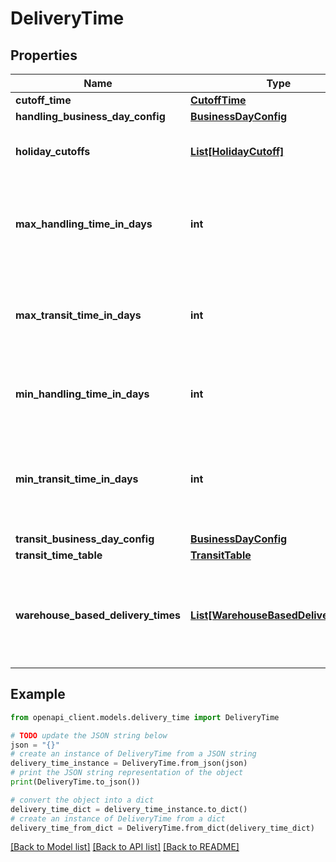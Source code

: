 # DeliveryTime


## Properties

Name | Type | Description | Notes
------------ | ------------- | ------------- | -------------
**cutoff_time** | [**CutoffTime**](CutoffTime.md) |  | [optional] 
**handling_business_day_config** | [**BusinessDayConfig**](BusinessDayConfig.md) |  | [optional] 
**holiday_cutoffs** | [**List[HolidayCutoff]**](HolidayCutoff.md) | Holiday cutoff definitions. If configured, they specify order cutoff times for holiday-specific shipping. | [optional] 
**max_handling_time_in_days** | **int** | Maximum number of business days spent before an order is shipped. 0 means same day shipped, 1 means next day shipped. Must be greater than or equal to &#x60;minHandlingTimeInDays&#x60;. | [optional] 
**max_transit_time_in_days** | **int** | Maximum number of business days that is spent in transit. 0 means same day delivery, 1 means next day delivery. Must be greater than or equal to &#x60;minTransitTimeInDays&#x60;. | [optional] 
**min_handling_time_in_days** | **int** | Minimum number of business days spent before an order is shipped. 0 means same day shipped, 1 means next day shipped. | [optional] 
**min_transit_time_in_days** | **int** | Minimum number of business days that is spent in transit. 0 means same day delivery, 1 means next day delivery. Either &#x60;{min,max}TransitTimeInDays&#x60; or &#x60;transitTimeTable&#x60; must be set, but not both. | [optional] 
**transit_business_day_config** | [**BusinessDayConfig**](BusinessDayConfig.md) |  | [optional] 
**transit_time_table** | [**TransitTable**](TransitTable.md) |  | [optional] 
**warehouse_based_delivery_times** | [**List[WarehouseBasedDeliveryTime]**](WarehouseBasedDeliveryTime.md) | Indicates that the delivery time should be calculated per warehouse (shipping origin location) based on the settings of the selected carrier. When set, no other transit time related field in DeliveryTime should be set. | [optional] 

## Example

```python
from openapi_client.models.delivery_time import DeliveryTime

# TODO update the JSON string below
json = "{}"
# create an instance of DeliveryTime from a JSON string
delivery_time_instance = DeliveryTime.from_json(json)
# print the JSON string representation of the object
print(DeliveryTime.to_json())

# convert the object into a dict
delivery_time_dict = delivery_time_instance.to_dict()
# create an instance of DeliveryTime from a dict
delivery_time_from_dict = DeliveryTime.from_dict(delivery_time_dict)
```
[[Back to Model list]](../README.md#documentation-for-models) [[Back to API list]](../README.md#documentation-for-api-endpoints) [[Back to README]](../README.md)


